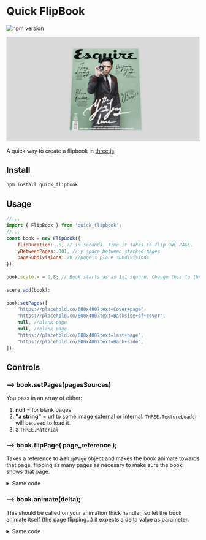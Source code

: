 # Quick FlipBook
[![npm version](https://badge.fury.io/js/quick_flipbook.svg)](https://www.npmjs.com/package/quick_flipbook)


![Logo](./demo.gif)


A quick way to create a flipbook in [three.js](https://github.com/mrdoob/three.js/) 

## Install
```bash
npm install quick_flipbook
```

## Usage
```js
//...
import { FlipBook } from 'quick_flipbook'; 
//...
const book = new FlipBook({
    flipDuration: .5, // in seconds. Time it takes to flip ONE PAGE.
    yBetweenPages:.001, // y space between stacked pages
    pageSubdivisions: 20 //page's plane subdivisions
}); 

book.scale.x = 0.8; // Book starts as as 1x1 square. Change this to the correct ratio for your desire page size.

scene.add(book);
 
book.setPages([
    "https://placehold.co/600x400?text=Cover+page", 
    "https://placehold.co/600x400?text=Backside+of+cover",  
    null, //blank page
    null, //blank page
    "https://placehold.co/600x400?text=last+page",    
    "https://placehold.co/600x400?text=Back+side", 
]); 
``` 

## Controls

### --> book.setPages(pagesSources)
You pass in an array of either:
1. **null** = for blank pages
2. **"a string"** = url to some image external or internal. `THREE.TextureLoader` will be used to load it.
3. a `THREE.Material`

### --> book.flipPage( page_reference );
Takes a reference to a `FlipPage` object and makes the book animate towards that page, flipping as many pages as necesary to make sure the book shows that page.

<details>
  <summary>Same code</summary>

```js
function onMouseClick(event) {
     
    const   mouse = new THREE.Vector2();
            mouse.x = (event.clientX / window.innerWidth) * 2 - 1;
            mouse.y = -(event.clientY / window.innerHeight) * 2 + 1;
  
    // Raycasting to check for intersections with the mesh
    const raycaster = new THREE.Raycaster();
    raycaster.setFromCamera(mouse, camera);
   
    // Array to store intersected objects
    const intersects = raycaster.intersectObjects(scene.children); 
     
    // find where the page is based on your usecase, in this case...
    if( intersects.length )
        book.flipPage(intersects[0].object.parent); //parent is a FlipPage object
  }
```
</details>

### --> book.animate(delta);
This should be called on your animation thick handler, so let the book animate itself (the page flipping...) it expects a delta value as parameter.

<details>
  <summary>Same code</summary>

```js 
const clock = new THREE.Clock();

function animate() {
	requestAnimationFrame( animate );

    book.animate(clock.getDelta());  
}

animate();
```
</details>

